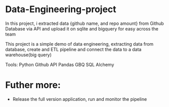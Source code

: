# Data-Engineering-project

In this project, i extracted data {github name, and repo amount} from Github Database via API and upload it on sqlite and bigquery for easy across the team

This project is a simple demo of data engineering, extracting data from database, create and ETL pipeline and connect the data to a data warehouse(big query)

Tools:
Python
Github API
Pandas GBQ
SQL Alchemy

# Futher more:

- Release the full version application, run and monitor the pipeline


